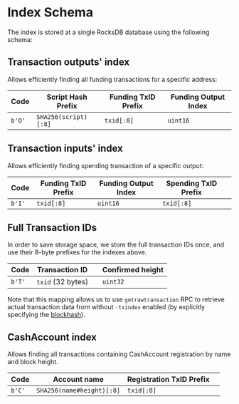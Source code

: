 # Index Schema

The index is stored at a single RocksDB database using the following schema:

## Transaction outputs' index

Allows efficiently finding all funding transactions for a specific address:

|  Code  | Script Hash Prefix   | Funding TxID Prefix   | Funding Output Index |
| ------ | -------------------- | --------------------- | -------------------- |
| `b'O'` | `SHA256(script)[:8]` | `txid[:8]`            | `uint16`             |

## Transaction inputs' index

Allows efficiently finding spending transaction of a specific output:

|  Code  | Funding TxID Prefix  | Funding Output Index  | Spending TxID Prefix  |   |
| ------ | -------------------- | --------------------- | --------------------- | - |
| `b'I'` | `txid[:8]`           | `uint16`              | `txid[:8]`            |   |


## Full Transaction IDs

In order to save storage space, we store the full transaction IDs once, and use their 8-byte prefixes for the indexes above.

|  Code  | Transaction ID    |   | Confirmed height   |
| ------ | ----------------- | - | ------------------ |
| `b'T'` | `txid` (32 bytes) |   | `uint32`           |

Note that this mapping allows us to use `getrawtransaction` RPC to retrieve actual transaction data from without `-txindex` enabled
(by explicitly specifying the [blockhash](https://github.com/bitcoin/bitcoin/commit/497d0e014cc79d46531d570e74e4aeae72db602d)).

## CashAccount index

Allows finding all transactions containing CashAccount registration by name and block height.

|  Code  | Account name              | Registration TxID Prefix   |   |
| ------ | ------------------------- | -------------------------- | - |
| `b'C'` | `SHA256(name#height)[:8]` | `txid[:8]`                 |   |
